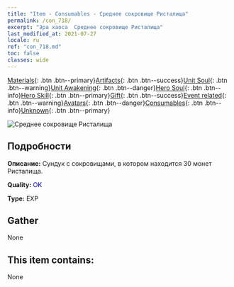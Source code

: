 ```yaml
---
title: "Item - Consumables - Среднее сокровище Ристалища"
permalink: /con_718/
excerpt: "Эра хаоса  Среднее сокровище Ристалища"
last_modified_at: 2021-07-27
locale: ru
ref: "con_718.md"
toc: false
classes: wide
---
```

 [Materials](/ItemsRU/){: .btn .btn--primary}[Artifacts](/ItemsRU/Artifacts/){: .btn .btn--success}[Unit Soul](/ItemsRU/UnitSoul/){: .btn .btn--warning}[Unit Awakening](/ItemsRU/UnitAwakening/){: .btn .btn--danger}[Hero Soul](/ItemsRU/HeroSoul/){: .btn .btn--info}[Hero Skill](/ItemsRU/HeroSkill/){: .btn .btn--primary}[Gift](/ItemsRU/Gift/){: .btn .btn--success}[Event related](/ItemsRU/Events/){: .btn .btn--warning}[Avatars](/ItemsRU/Avatars/){: .btn .btn--danger}[Consumables](/ItemsRU/Consumables/){: .btn .btn--info}[Unknown](/ItemsRU/Unknown/){: .btn .btn--primary}

 ![Среднее сокровище Ристалища](/images/t/i_503.png)

## Подробности
 **Описание:** Сундук с сокровищами, в котором находится 30 монет Ристалища.

 **Quality:** <span style="color: #0000CD">OK</span>

 **Type:** EXP

## Gather

  None

## This item contains:

  None

